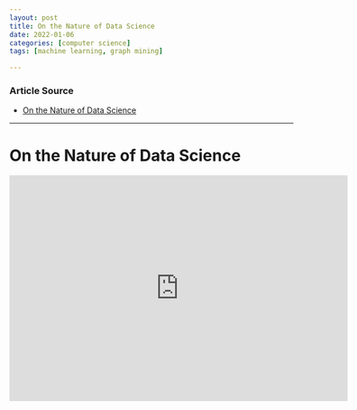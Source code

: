```yaml
---
layout: post
title: On the Nature of Data Science
date: 2022-01-06
categories: [computer science]
tags: [machine learning, graph mining]

---
```


### Article Source

* [On the Nature of Data Science](https://www.youtube.com/watch?v=uRxF-xLo60o)


---

# On the Nature of Data Science

<iframe width="600" height="400" src="https://www.youtube.com/embed/Kkx--T5NUy4" title="YouTube video player" frameborder="0" allow="accelerometer; autoplay; clipboard-write; encrypted-media; gyroscope; picture-in-picture" allowfullscreen></iframe>